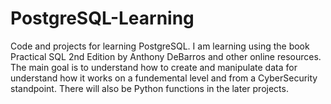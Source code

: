 # PostgreSQL-Learning
Code and projects for learning PostgreSQL. I am learning using the book Practical SQL 2nd Edition by Anthony DeBarros and other online resources. The main goal is to understand how to create and manipulate data for understand how it works on a fundemental level and from a CyberSecurity standpoint. There will also be Python functions in the later projects. 

